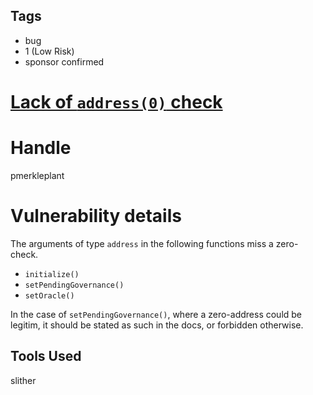 ## Tags

- bug
- 1 (Low Risk)
- sponsor confirmed

# [Lack of `address(0)` check](https://github.com/code-423n4/2021-10-badgerdao-findings/issues/26) 

# Handle

pmerkleplant


# Vulnerability details

The arguments of type `address` in the following functions miss a zero-check.

- `initialize()`
- `setPendingGovernance()`
- `setOracle()`

In the case of `setPendingGovernance()`, where a zero-address could be legitim, it
should be stated as such in the docs, or forbidden otherwise.

## Tools Used
slither

